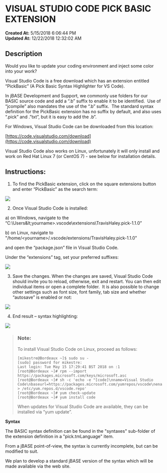 # VISUAL STUDIO CODE PICK BASIC EXTENSION

**Created At:** 5/15/2018 6:06:44 PM  
**Updated At:** 12/22/2018 12:32:02 AM  


## Description

Would you like to update your coding environment and inject some color into your work?

Visual Studio Code is a free download which has an extension entitled “PickBasic” (A Pick Basic Syntax Highlighter for VS Code).

In jBASE Development and Support, we commonly use folders for our BASIC source code and add a “.b” suffix to enable it to be identified.  Use of “jcompile” also mandates the use of the “.b” suffix.  The standard syntax definition for the PickBasic extension has no suffix by default, and also uses “.pick” and .”txt”, but it is easy to add the .b”.

For Windows, Visual Studio Code can be downloaded from this location:

[https://code.visualstudio.com/download](https://code.visualstudio.com/download)

Visual Studio Code also works on Linux, unfortunately it will only install and work on Red Hat Linux 7 (or CentOS 7) - see below for installation details.



## Instructions:

1. To find the PickBasic extension, click on the square extensions button and enter “PickBasic” as the search term:


![](https://static.helpjuice.com/helpjuice_production/uploads/upload/image/3397/direct/1526402719640-VSCode%235.jpg)

2. Once Visual Studio Code is installed:

a) on Windows, navigate to the “C:\Users\&lt;yourname&gt;\.vscode\extensions\TravisHaley.pick-1.1.0”

b) on Linux, navigate to "/home/&lt;yourname&gt;/.vscode/extensions/TravisHaley.pick-1.1.0"

and open the “package.json” file in Visual Studio Code.

Under the “extensions” tag, set your preferred suffixes:

![](https://static.helpjuice.com/helpjuice_production/uploads/upload/image/3397/direct/1526402767128-VSCode%232.jpg)

3. Save the changes. When the changes are saved, Visual Studio Code should invite you to reload, otherwise, exit and restart. You can then edit individual items or open a complete folder.  It is also possible to change other settings such as font size, font family, tab size and whether “autosave” is enabled or not:

![](https://static.helpjuice.com/helpjuice_production/uploads/upload/image/3397/direct/1526402783273-VSCode%233.jpg)

4. End result – syntax highlighting:

![](https://static.helpjuice.com/helpjuice_production/uploads/upload/image/3397/direct/1526402805144-VSCode%234.jpg)




> ### Note: 
> 
> To install Visual Studio Code on Linux, proceed as follows:
> 
> ```
> [mikestre@Bordeaux ~]$ sudo su -
> [sudo] password for mikestre:
> Last login: Tue May 15 17:29:41 BST 2018 on :1
> [root@Bordeaux ~]# rpm --import https://packages.microsoft.com/keys/microsoft.asc
> [root@Bordeaux ~]# sh -c 'echo -e "[code]\nname=Visual Studio Code\nbaseurl=https://packages.microsoft.com/yumrepos/vscode\nenabled=1\ngpgcheck=1\ngpgkey=https://packages.microsoft.com/keys/microsoft.asc" > /etc/yum.repos.d/vscode.repo'
> [root@Bordeaux ~]# yum check-update
> [root@Bordeaux ~]# yum install code
> ```
> 
> 
> 
> When updates for Visual Studio Code are available, they can be installed via “yum update”.




**Syntax**

The BASIC syntax definition can be found in the "syntaxes" sub-folder of the extension definition in a "pick.tmLanguage" item.

From a jBASE point-of-view, the syntax is currently incomplete, but can be modified to suit.

We plan to develop a standard jBASE version of the syntax which will be made available via the web site.
